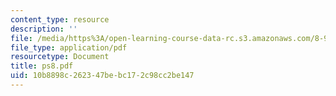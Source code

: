 ```yaml
---
content_type: resource
description: ''
file: /media/https%3A/open-learning-course-data-rc.s3.amazonaws.com/8-942-cosmology-fall-2001/10b8898c262347bebc172c98cc2be147_ps8.pdf
file_type: application/pdf
resourcetype: Document
title: ps8.pdf
uid: 10b8898c-2623-47be-bc17-2c98cc2be147
---
```

